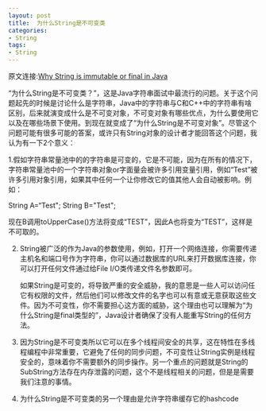 ```yaml
---
layout: post
title:  为什么String是不可变类
categories:
- String
tags:
- String
---
```


原文连接:[Why String is immutable or final in Java](http://javarevisited.blogspot.sg/2010/10/why-string-is-immutable-in-java.html)

“为什么String是不可变类？”，这是Java字符串面试中最流行的问题。关于这个问题起先的时候是讨论什么是字符串，Java中的字符串与C和C++中的字符串有啥区别，后来就演变成什么是不可变对象，不可变对象有哪些优点，为什么要使用它以及在哪些场景下使用。到现在就变成了“为什么String是不可变对象”。尽管这个问题可能有很多可能的答案，或许只有String对象的设计者才能回答这个问题，我认为有一下2个意义：

1.假如字符串常量池中的的字符串是可变的，它是不可能，因为在所有的情况下，字符串常量池中的一个字符串对象or字面量会被许多引用变量引用，例如“Test”被许多引用对象引用，如果其中任何一个让你修改它的值其他人会自动被影响。例如：

String A=“Test";
String B="Test";

现在B调用toUpperCase()方法将变成“TEST”，因此A也将变为“TEST”，这样是不可取的。

2. String被广泛的作为Java的参数使用，例如，打开一个网络连接，你需要传递主机名和端口号作为字符串，你可以通过数据库的URL来打开数据库连接，你可以打开任何文件通过给File I/O类传递文件名参数即可。

   如果String是可变的，将导致严重的安全威胁，我的意思是一些人可以访问任它有权限的文件，然后他们可以修改文件的名字也可以有意或无意获取这些文件。因为不可变性，你不需要担心这方面的威胁，这个理由也可以理解为“为什么String是final类型的”，Java设计者确保了没有人能重写String的任何方法。

3. 因为String是不可变类所以它可以在多个线程间安全的共享，这在特性在多线程编程中非常重要，它避免了任何的同步问题，不可变性让String实例是线程安全的，意味着你不需要额外的同步操作。另一个重点的问题就是String的SubString方法存在内存泄露的问题，这个不是线程相关的问题，但是是需要我们注意的事情。
4. 为什么String是不可变类的另一个理由是允许字符串缓存它的hashcode